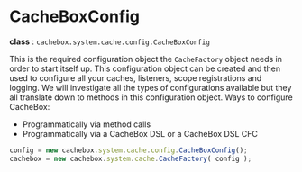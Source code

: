 # CacheBoxConfig

**class** : `cachebox.system.cache.config.CacheBoxConfig`

This is the required configuration object the `CacheFactory` object needs in order to start itself up. This configuration object can be created and then used to configure all your caches, listeners, scope registrations and logging. We will investigate all the types of configurations available but they all translate down to methods in this configuration object. Ways to configure CacheBox:

* Programmatically via method calls
* Programmatically via a CacheBox DSL or a CacheBox DSL CFC

```javascript
config = new cachebox.system.cache.config.CacheBoxConfig();
cachebox = new cachebox.system.cache.CacheFactory( config );
```
